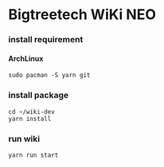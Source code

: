 # Bigtreetech WiKi NEO

### install requirement 

#### ArchLinux

``` shell
sudo pacman -S yarn git
```

### install package 

``` shell
cd ~/wiki-dev
yarn install 
```

### run wiki 

```shell
yarn run start
```

